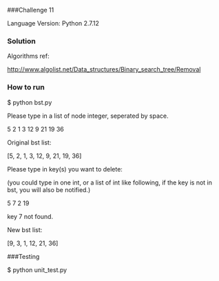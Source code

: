 ###Challenge 11

Language Version: Python 2.7.12


### Solution

Algorithms ref:

http://www.algolist.net/Data_structures/Binary_search_tree/Removal

### How to run

$ python bst.py

Please type in a list of node integer, seperated by space.

5 2 1 3 12 9 21 19 36

Original bst list: 

[5, 2, 1, 3, 12, 9, 21, 19, 36]


Please type in key(s) you want to delete:

(you could type in one int, or a list of int like following, if the key is not in bst, you will also be notified.)

5 7 2 19

key 7 not found.

New bst list:

[9, 3, 1, 12, 21, 36]



###Testing

$ python unit_test.py
